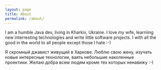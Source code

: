 ```yaml
---
layout: page
title: About
permalink: /about/
---
```


I am a  humble Java dev, living in Kharkiv, Ukraine. 
I love my wife, learniing new interresting technologies and write little software projects. 
I with all the good in the world to all people except those I hate :-)

Я скромный джавист живущий в Харкове.
Люблю свою жену, изучать новые интересные технологии, ваять небольшие наколенные проектики.
Желаю добра всем людям кроме тех которых ненавижу :-)
